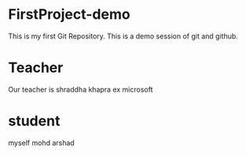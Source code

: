 # FirstProject-demo

This is my first Git Repository.
This is a demo session of git and github.

# Teacher

Our teacher is shraddha khapra ex microsoft

# student

myself mohd arshad
